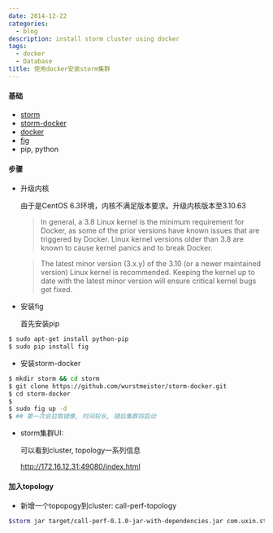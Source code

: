 ```yaml
---
date: 2014-12-22
categories:
  - blog
description: install storm cluster using docker
tags:
  - docker
  - Database
title: 使用docker安装storm集群
---
```




#### 基础
* [storm](https://storm.apache.org/)
* [storm-docker](https://github.com/wurstmeister/storm-docker)
* [docker](https://www.docker.com/)
* [fig](http://www.fig.sh/)
* pip, python

#### 步骤
* 升级内核

  由于是CentOS 6.3环境，内核不满足版本要求。升级内核版本至3.10.63

  >In general, a 3.8 Linux kernel is the minimum requirement for Docker, as some of the prior versions have known issues that are triggered by Docker. Linux kernel versions older than 3.8 are known to cause kernel panics and to break Docker.

  >The latest minor version (3.x.y) of the 3.10 (or a newer maintained version) Linux kernel is recommended. Keeping the kernel up to date with the latest minor version will ensure critical kernel bugs get fixed.

* 安装fig

  首先安装pip 

~~~bash
$ sudo apt-get install python-pip 
$ sudo pip install fig
~~~

* 安装storm-docker

~~~bash
$ mkdir storm && cd storm
$ git clone https://github.com/wurstmeister/storm-docker.git
$ cd storm-docker
$ 
$ sudo fig up -d
$ ## 第一次会拉取镜像, 时间较长, 随后集群将启动
~~~

* storm集群UI: 

  可以看到cluster, topology一系列信息

  <http://172.16.12.31:49080/index.html>

#### 加入topology
* 新增一个topopogy到cluster: call-perf-topology

~~~bash
$storm jar target/call-perf-0.1.0-jar-with-dependencies.jar com.uxin.storm.RollingTopWords call-perf-topology  remote -c nimbus.host=172.16.12.31 -c nimbus.thrift.port=49627
~~~